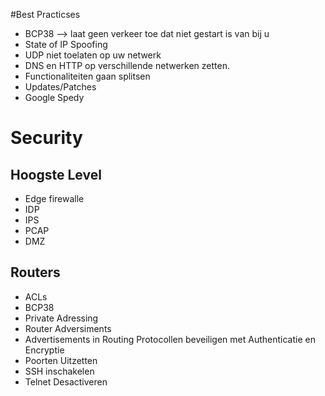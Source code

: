 #Best Practicses
* BCP38 --> laat geen verkeer toe dat niet gestart is van bij u
* State of IP Spoofing
* UDP niet toelaten op uw netwerk
* DNS en HTTP op verschillende netwerken zetten.
* Functionaliteiten gaan splitsen
* Updates/Patches
* Google Spedy

# Security
## Hoogste Level
* Edge firewalle
* IDP
* IPS
* PCAP
* DMZ
 

## Routers
* ACLs
* BCP38
* Private Adressing
* Router Adversiments
* Advertisements in Routing Protocollen beveiligen met Authenticatie en Encryptie
* Poorten Uitzetten
* SSH inschakelen
* Telnet Desactiveren
